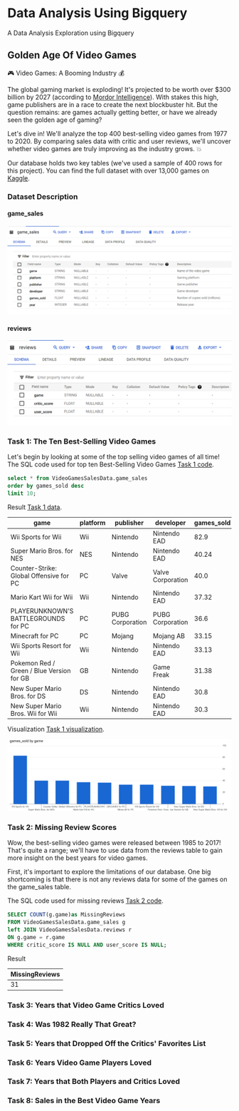 # Data Analysis Using Bigquery

 A Data Analysis Exploration using Bigquery

## Golden Age Of Video Games

 🎮 Video Games: A Booming Industry 💰

The global gaming market is exploding! It's projected to be worth over $300 billion by 2027 (according to [Mordor Intelligence](https://www.mordorintelligence.com/industry-reports/global-gaming-market)). With stakes this high, game publishers are in a race to create the next blockbuster hit. But the question remains: are games actually getting better, or have we already seen the golden age of gaming?

Let's dive in! We'll analyze the top 400 best-selling video games from 1977 to 2020. By comparing sales data with critic and user reviews, we'll uncover whether video games are truly improving as the industry grows. 💥

Our database holds two key tables (we've used a sample of 400 rows for this project).  You can find the full dataset with over 13,000 games on [Kaggle](https://www.kaggle.com/holmjason2/videogamedata).

### Dataset Description

#### game_sales

![game_sales](GoldenAgeOfVideoGames/images/schema/game_sales_schema.png)

#### reviews

![reviews](GoldenAgeOfVideoGames/images/schema/reviews_schema.png)

### Task 1: The Ten Best-Selling Video Games

Let's begin by looking at some of the top selling video games of all time!
The SQL code used for top ten Best-Selling Video Games [Task 1 code](GoldenAgeOfVideoGames/src/Task1.sql).

```SQL
select * from VideoGamesSalesData.game_sales
order by games_sold desc
limit 10;
```

Result [Task 1 data](GoldenAgeOfVideoGames/csv_data/Task1.csv).

|game                                     |platform|publisher       |developer        |games_sold|year|
|-----------------------------------------|--------|----------------|-----------------|----------|----|
|Wii Sports for Wii                       |Wii     |Nintendo        |Nintendo EAD     |82.9      |2006|
|Super Mario Bros. for NES                |NES     |Nintendo        |Nintendo EAD     |40.24     |1985|
|Counter-Strike: Global Offensive for PC  |PC      |Valve           |Valve Corporation|40.0      |2012|
|Mario Kart Wii for Wii                   |Wii     |Nintendo        |Nintendo EAD     |37.32     |2008|
|PLAYERUNKNOWN'S BATTLEGROUNDS for PC     |PC      |PUBG Corporation|PUBG Corporation |36.6      |2017|
|Minecraft for PC                         |PC      |Mojang          |Mojang AB        |33.15     |2010|
|Wii Sports Resort for Wii                |Wii     |Nintendo        |Nintendo EAD     |33.13     |2009|
|Pokemon Red / Green / Blue Version for GB|GB      |Nintendo        |Game Freak       |31.38     |1998|
|New Super Mario Bros. for DS             |DS      |Nintendo        |Nintendo EAD     |30.8      |2006|
|New Super Mario Bros. Wii for Wii        |Wii     |Nintendo        |Nintendo EAD     |30.3      |2009|

Visualization [Task 1 visualization](GoldenAgeOfVideoGames/images/visualizations/Task1.png).

![Ten Best-Selling Video Games](GoldenAgeOfVideoGames/images/visualizations/Task1.png)


### Task 2: Missing Review Scores

Wow, the best-selling video games were released between 1985 to 2017! That's quite a range; we'll have to use data from the reviews table to gain more insight on the best years for video games.

First, it's important to explore the limitations of our database. One big shortcoming is that there is not any reviews data for some of the games on the game_sales table.

The SQL code used for missing reviews [Task 2 code](GoldenAgeOfVideoGames/src/Task1.sql).

```SQL
SELECT COUNT(g.game)as MissingReviews
FROM VideoGamesSalesData.game_sales g
left JOIN VideoGamesSalesData.reviews r
ON g.game = r.game
WHERE critic_score IS NULL AND user_score IS NULL;
```

Result

|MissingReviews                           |
|-----------------------------------------|
|31                                       |

### Task 3:  Years that Video Game Critics Loved

### Task 4: Was 1982 Really That Great?

### Task 5: Years that Dropped Off the Critics' Favorites List 

### Task 6: Years Video Game Players Loved

### Task 7:  Years that Both Players and Critics Loved

### Task 8: Sales in the Best Video Game Years

